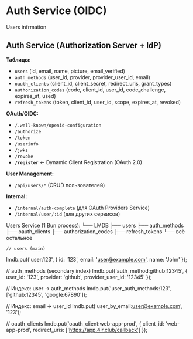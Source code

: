 # Auth Service (OIDC)
Users infrmation

## Auth Service (Authorization Server + IdP)

**Таблицы:**
- `users` (id, email, name, picture, email_verified)
- `auth_methods` (user_id, provider, provider_user_id, email)
- `oauth_clients` (client_id, client_secret, redirect_uris, grant_types)
- `authorization_codes` (code, client_id, user_id, code_challenge, expires_at, used)
- `refresh_tokens` (token, client_id, user_id, scope, expires_at, revoked)

**OAuth/OIDC:**
- `/.well-known/openid-configuration`
- `/authorize`
- `/token`
- `/userinfo`
- `/jwks`
- `/revoke`
- **`/register`** ← Dynamic Client Registration (OAuth 2.0)

**User Management:**
- `/api/users/*` (CRUD пользователей)

**Internal:**
- `/internal/auth-complete` (для OAuth Providers Service)
- `/internal/user/:id` (для других сервисов)


Users Service (1 Bun process):
└── LMDB
    ├── users
    ├── auth_methods
    ├── oauth_clients
    ├── authorization_codes
    ├── refresh_tokens
    └── всё остальное



    // users (main)
lmdb.put('user:123', {
  id: '123',
  email: 'user@example.com',
  name: 'John'
});

// auth_methods (secondary index)
lmdb.put('auth_method:github:12345', {
  user_id: '123',
  provider: 'github',
  provider_user_id: '12345'
});

// Индекс: user → auth_methods
lmdb.put('user_auth_methods:123', ['github:12345', 'google:67890']);

// Индекс: email → user_id
lmdb.put('user_by_email:user@example.com', '123');

// oauth_clients
lmdb.put('oauth_client:web-app-prod', {
  client_id: 'web-app-prod',
  redirect_uris: ['https://app.4ir.club/callback']
});